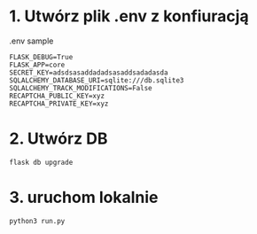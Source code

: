 # 1. Utwórz plik .env z konfiuracją

.env sample

    FLASK_DEBUG=True
    FLASK_APP=core
    SECRET_KEY=adsdsasaddadadsasaddsadadasda
    SQLALCHEMY_DATABASE_URI=sqlite:///db.sqlite3
    SQLALCHEMY_TRACK_MODIFICATIONS=False
    RECAPTCHA_PUBLIC_KEY=xyz
    RECAPTCHA_PRIVATE_KEY=xyz

# 2. Utwórz DB

    flask db upgrade

# 3. uruchom lokalnie

    python3 run.py

